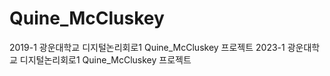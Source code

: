 # Quine_McCluskey
2019-1 광운대학교 디지털논리회로1 Quine_McCluskey 프로젝트
2023-1 광운대학교 디지털논리회로1 Quine_McCluskey 프로젝트

